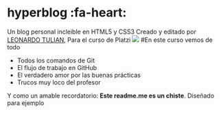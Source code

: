 # hyperblog :fa-heart:
Un blog personal incleible en HTML5 y CSS3 
Creado y editado por [LEONARDO TULIAN](https://www.linkedin.com/in/leonardo-ezequiel-tulian-305696149/ "Leonardo Tulian"), Para el curso de Platzi
![](https://scontent.fcor2-1.fna.fbcdn.net/v/t31.0-8/s960x960/26116206_1948125071869186_4970054564193402270_o.jpg?_nc_cat=107&_nc_ohc=Mf97gUEDduYAX-rl2k6&_nc_ht=scontent.fcor2-1.fna&_nc_tp=1002&oh=3ca42b2ebacf8a8fb244e5f20839b505&oe=5EA699B2)
#En este curso vemos de todo
- Todos los comandos de Git 
- El flujo de trabajo en GitHub
- El verdadero amor por las buenas prácticas
- Trucos muy loco del profesor 


Y como un amable recordatorio: **Este readme.me es un chiste**. Diseñado para ejemplo
